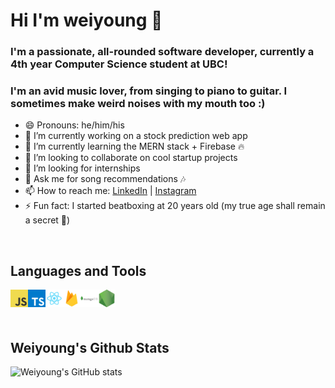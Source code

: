 # Hi I'm weiyoung 👋

### I'm a passionate, all-rounded software developer, currently a 4th year Computer Science student at UBC!
### I'm an avid music lover, from singing to piano to guitar. I sometimes make weird noises with my mouth too :)

- 😄 Pronouns: he/him/his
- 🔭 I’m currently working on a stock prediction web app
- 🌱 I’m currently learning the MERN stack + Firebase 🔥
- 👯 I’m looking to collaborate on cool startup projects
- 🤔 I’m looking for internships
- 💬 Ask me for song recommendations 🎶
- 📫 How to reach me: [LinkedIn](https://www.linkedin.com/in/weiyoung/) | [Instagram](https://www.instagram.com/wei2young/)
- ⚡ Fun fact: I started beatboxing at 20 years old (my true age shall remain a secret 🤭)

<br/>

## Languages and Tools

<img align="left" alt="JavaScript" height="28"
     src="https://raw.githubusercontent.com/github/explore/80688e429a7d4ef2fca1e82350fe8e3517d3494d/topics/javascript/javascript.png"/>
<img align="left" alt="TypeScript" height="28"
     src="https://raw.githubusercontent.com/github/explore/80688e429a7d4ef2fca1e82350fe8e3517d3494d/topics/typescript/typescript.png"/>
<img align="left" alt="React" height="28"
       src="https://raw.githubusercontent.com/github/explore/80688e429a7d4ef2fca1e82350fe8e3517d3494d/topics/react/react.png"/>
<img align="left" alt="Firebase" height="28"
       src="https://raw.githubusercontent.com/github/explore/80688e429a7d4ef2fca1e82350fe8e3517d3494d/topics/firebase/firebase.png"/>
<img align="left" alt="MongoDB" height="28"
       src="https://raw.githubusercontent.com/github/explore/80688e429a7d4ef2fca1e82350fe8e3517d3494d/topics/mongodb/mongodb.png"/>
<img align="left" alt="Node" height="28"
       src="https://raw.githubusercontent.com/github/explore/80688e429a7d4ef2fca1e82350fe8e3517d3494d/topics/nodejs/nodejs.png"/>

<br/>
<br/>
<br/>

## Weiyoung's Github Stats

![Weiyoung's GitHub stats](https://github-readme-stats.vercel.app/api?username=weiyoung&theme=dark&show_icons=true&icon_color=13AB22&hide_border=true&hide_title=true&include_all_commits=true&count_private=true)
